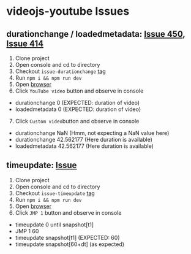 # videojs-youtube Issues

## durationchange / loadedmetadata: [Issue 450](https://github.com/videojs/videojs-youtube/issues/450), [Issue 414](https://github.com/videojs/videojs-youtube/issues/414)

1. Clone project
2. Open console and cd to directory
3. Checkout `issue-durationchange` [tag](https://github.com/dinony/videojs-youtube-issue0/releases/tag/issue-durationchange)
4. Run `npm i && npm run dev`
5. Open [browser](http://localhost:8080/)
6. Click `YouTube video` button and observe in console
  * durationchange 0 (EXPECTED: duration of video)
  * loadedmetadata 0 (EXPECTED: duration of video)
7. Click `Custom video`button and observe in console
  * durationchange NaN (Hmm, not expecting a NaN value here)
  * durationchange 42.562177 (Here duration is available)
  * loadedmetadata 42.562177 (Here duration is available)

## timeupdate: [Issue](todo)

1. Clone project
2. Open console and cd to directory
3. Checkout `issue-timeupdate` [tag](https://github.com/dinony/videojs-youtube-issue0/releases/tag/issue-timeupdate)
4. Run `npm i && npm run dev`
5. Open [browser](http://localhost:8080/)
6. Click `JMP 1` button and observe in console
  * timeupdate 0 until snapshot[t1]
  * JMP 1 60
  * timeupdate snapshot[t1] (EXPECTED: 60)
  * timeupdate snapshot[60+dt] (as expected)

